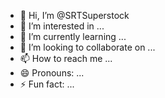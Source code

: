 - 👋 Hi, I’m @SRTSuperstock
- 👀 I’m interested in ...
- 🌱 I’m currently learning ...
- 💞️ I’m looking to collaborate on ...
- 📫 How to reach me ...
- 😄 Pronouns: ...
- ⚡ Fun fact: ...

<!---
SRTSuperstock/SRTSuperstock is a ✨ special ✨ repository because its `README.md` (this file) appears on your GitHub profile.
You can click the Preview link to take a look at your changes.
--->
